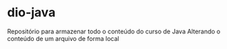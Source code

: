 # dio-java
Repositório para armazenar todo o conteúdo do curso de Java
Alterando o conteúdo de um arquivo de forma local
